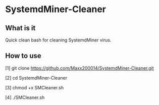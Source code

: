 # SystemdMiner-Cleaner
## What is it
Quick clean bash for cleaning SystemdMiner virus.

## How to use
[1] git clone https://github.com/Maxx200014/SystemdMiner-Cleaner.git 




[2] cd SystemdMiner-Cleaner




[3] chmod +x SMCleaner.sh



[4] ./SMCleaner.sh
